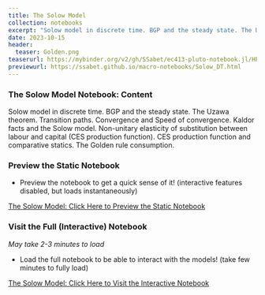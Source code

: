 ```yaml
---
title: The Solow Model
collection: notebooks
excerpt: "Solow model in discrete time. BGP and the steady state. The Uzawa theorem. Transition paths. Convergence and Speed of convergence. Kaldor facts and the Solow model. Non-unitary elasticity of substitution between labour and capital (CES production function). CES production function and comparative statics. The Golden rule consumption."
date: 2023-10-15
header:
  teaser: Golden.png
teaserurl: https://mybinder.org/v2/gh/SSabet/ec413-pluto-notebook.jl/HEAD?urlpath=pluto/open?path=/home/jovyan/notebooks/EC413_Solow.jl
previewurl: https://ssabet.github.io/macro-notebooks/Solow_DT.html
---
```

### The Solow Model Notebook: Content
Solow model in discrete time. BGP and the steady state. The Uzawa theorem. Transition paths. Convergence and Speed of convergence. Kaldor facts and the Solow model. Non-unitary elasticity of substitution between labour and capital (CES production function). CES production function and comparative statics. The Golden rule consumption.


### Preview the Static Notebook
- Preview the notebook to get a quick sense of it! (interactive features disabled, but loads instantaneously)

[The Solow Model: Click Here to Preview the Static Notebook](https://ssabet.github.io/macro-notebooks/Solow_DT.html)

### Visit the Full (Interactive) Notebook
*May take 2-3 minutes to load*

- Load the full notebook to be able to interact with the models! (take few minutes to fully load)

[The Solow Model: Click Here to Visit the Interactive Notebook](https://mybinder.org/v2/gh/SSabet/ec413-pluto-notebook.jl/HEAD?urlpath=pluto/open?path=/home/jovyan/notebooks/EC413_Solow.jl)
